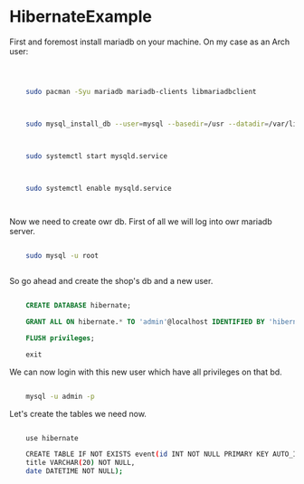 # HibernateExample

First and foremost install mariadb on your machine. On my case as an Arch user:



```bash



	sudo pacman -Syu mariadb mariadb-clients libmariadbclient



	sudo mysql_install_db --user=mysql --basedir=/usr --datadir=/var/lib/mysql



	sudo systemctl start mysqld.service



	sudo systemctl enable mysqld.service

	

```

Now we need to create owr db. First of all we will log into owr mariadb server.



```bash

	sudo mysql -u root



```

So go ahead and create the shop's db and a new user.



```sql

	CREATE DATABASE hibernate;

	GRANT ALL ON hibernate.* TO 'admin'@localhost IDENTIFIED BY 'hibernate';

	FLUSH privileges;

	exit


```



We can now login with this new user which have all privileges on that bd.



```bash

	mysql -u admin -p

```



Let's create the tables we need now.

```bash

	use hibernate

	CREATE TABLE IF NOT EXISTS event(id INT NOT NULL PRIMARY KEY AUTO_INCREMENT,
	title VARCHAR(20) NOT NULL,
	date DATETIME NOT NULL);

``` 
